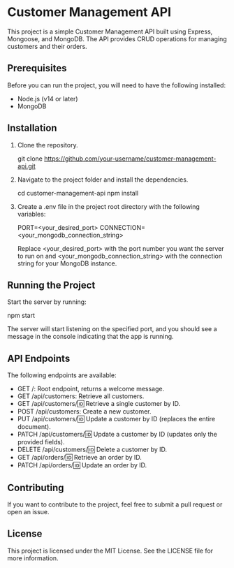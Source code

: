 # Customer Management API

This project is a simple Customer Management API built using Express, Mongoose, and MongoDB. The API provides CRUD operations for managing customers and their orders.

## Prerequisites

Before you can run the project, you will need to have the following installed:

-   Node.js (v14 or later)
-   MongoDB

## Installation

1. Clone the repository.

    git clone https://github.com/your-username/customer-management-api.git

2. Navigate to the project folder and install the dependencies.

    cd customer-management-api
    npm install

3. Create a .env file in the project root directory with the following variables:

    PORT=<your_desired_port>
    CONNECTION=<your_mongodb_connection_string>

    Replace <your_desired_port> with the port number you want the server to run on and <your_mongodb_connection_string> with the connection string for your MongoDB instance.

## Running the Project

Start the server by running:

npm start

The server will start listening on the specified port, and you should see a message in the console indicating that the app is running.

## API Endpoints

The following endpoints are available:

-   GET /: Root endpoint, returns a welcome message.
-   GET /api/customers: Retrieve all customers.
-   GET /api/customers/:id: Retrieve a single customer by ID.
-   POST /api/customers: Create a new customer.
-   PUT /api/customers/:id: Update a customer by ID (replaces the entire document).
-   PATCH /api/customers/:id: Update a customer by ID (updates only the provided fields).
-   DELETE /api/customers/:id: Delete a customer by ID.
-   GET /api/orders/:id: Retrieve an order by ID.
-   PATCH /api/orders/:id: Update an order by ID.

## Contributing

If you want to contribute to the project, feel free to submit a pull request or open an issue.

## License

This project is licensed under the MIT License. See the LICENSE file for more information.
